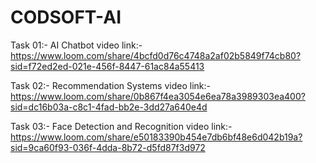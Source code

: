 # CODSOFT-AI


Task 01:- AI Chatbot video link:- https://www.loom.com/share/4bcfd0d76c4748a2af02b5849f74cb80?sid=f72ed2ed-021e-456f-8447-61ac84a55413


Task 02:- Recommendation Systems video link:- https://www.loom.com/share/0b867f4ea3054e6ea78a3989303ea400?sid=dc16b03a-c8c1-4fad-bb2e-3dd27a640e4d


Task 03:- Face Detection and Recognition video link:- https://www.loom.com/share/e50183390b454e7db6bf48e6d042b19a?sid=9ca60f93-036f-4dda-8b72-d5fd87f3d972
